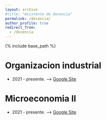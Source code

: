 ```yaml
---
layout: archive
#title: "Asistente de docencia"
permalink: /docencia/
author_profile: true
redirect_from:
  - /docencia
---
```


{% include base_path %}

Organizacion industrial 
======
* 2021 - presente. --> [Google Site](https://sites.google.com/view/iouba4/home) 


Microeconomia II
======
* 2021 - presente. --> [Google Site]([https://sites.google.com/view/iouba4/home](https://sites.google.com/view/micro22021)) 
